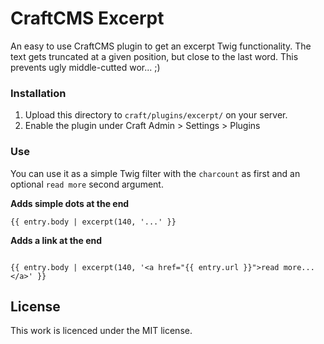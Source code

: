 # CraftCMS Excerpt
An easy to use CraftCMS plugin to get an excerpt Twig functionality. The text gets truncated at a given position, but close to the last word. This prevents ugly middle-cutted wor... ;)

### Installation

1. Upload this directory to `craft/plugins/excerpt/` on your server.
2. Enable the plugin under Craft Admin > Settings > Plugins

### Use
You can use it as a simple Twig filter with the `charcount` as first and an optional `read more` second argument.

**Adds simple dots at the end**
```
{{ entry.body | excerpt(140, '...' }} 
```

**Adds a link at the end**
```

{{ entry.body | excerpt(140, '<a href="{{ entry.url }}">read more...</a>' }} 
```

## License

This work is licenced under the MIT license.